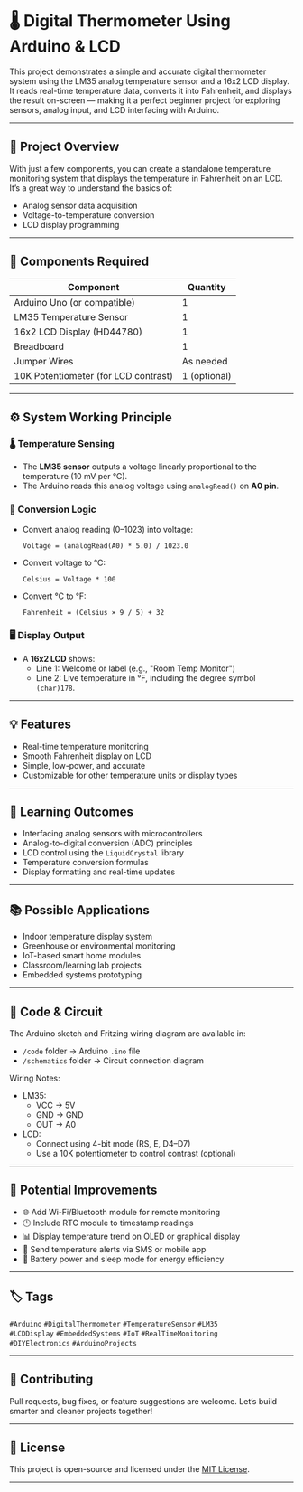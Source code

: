 # 🌡️ Digital Thermometer Using Arduino & LCD

This project demonstrates a simple and accurate digital thermometer system using the LM35 analog temperature sensor and a 16x2 LCD display. It reads real-time temperature data, converts it into Fahrenheit, and displays the result on-screen — making it a perfect beginner project for exploring sensors, analog input, and LCD interfacing with Arduino.

---

## 📌 Project Overview

With just a few components, you can create a standalone temperature monitoring system that displays the temperature in Fahrenheit on an LCD. It’s a great way to understand the basics of:

- Analog sensor data acquisition
- Voltage-to-temperature conversion
- LCD display programming

---

## 🧰 Components Required

| Component                 | Quantity |
|--------------------------|----------|
| Arduino Uno (or compatible) | 1     |
| LM35 Temperature Sensor   | 1        |
| 16x2 LCD Display (HD44780) | 1       |
| Breadboard                | 1        |
| Jumper Wires              | As needed |
| 10K Potentiometer (for LCD contrast) | 1 (optional) |

---

## ⚙️ System Working Principle

### 🌡️ Temperature Sensing
- The **LM35 sensor** outputs a voltage linearly proportional to the temperature (10 mV per °C).
- The Arduino reads this analog voltage using `analogRead()` on **A0 pin**.

### 🔢 Conversion Logic
- Convert analog reading (0–1023) into voltage:
  ```
  Voltage = (analogRead(A0) * 5.0) / 1023.0
  ```
- Convert voltage to °C:
  ```
  Celsius = Voltage * 100
  ```
- Convert °C to °F:
  ```
  Fahrenheit = (Celsius × 9 / 5) + 32
  ```

### 🖥️ Display Output
- A **16x2 LCD** shows:
  - Line 1: Welcome or label (e.g., "Room Temp Monitor")
  - Line 2: Live temperature in °F, including the degree symbol `(char)178`.

---

## 💡 Features

- Real-time temperature monitoring
- Smooth Fahrenheit display on LCD
- Simple, low-power, and accurate
- Customizable for other temperature units or display types

---

## 🧠 Learning Outcomes

- Interfacing analog sensors with microcontrollers
- Analog-to-digital conversion (ADC) principles
- LCD control using the `LiquidCrystal` library
- Temperature conversion formulas
- Display formatting and real-time updates

---

## 📚 Possible Applications

- Indoor temperature display system
- Greenhouse or environmental monitoring
- IoT-based smart home modules
- Classroom/learning lab projects
- Embedded systems prototyping

---

## 📁 Code & Circuit

The Arduino sketch and Fritzing wiring diagram are available in:
- `/code` folder → Arduino `.ino` file
- `/schematics` folder → Circuit connection diagram

Wiring Notes:
- LM35:
  - VCC → 5V
  - GND → GND
  - OUT → A0
- LCD:
  - Connect using 4-bit mode (RS, E, D4–D7)
  - Use a 10K potentiometer to control contrast (optional)

---

## 🚀 Potential Improvements

- 🌐 Add Wi-Fi/Bluetooth module for remote monitoring
- 🕒 Include RTC module to timestamp readings
- 📊 Display temperature trend on OLED or graphical display
- 📲 Send temperature alerts via SMS or mobile app
- 🔋 Battery power and sleep mode for energy efficiency

---

## 🏷️ Tags

`#Arduino` `#DigitalThermometer` `#TemperatureSensor` `#LM35`  
`#LCDDisplay` `#EmbeddedSystems` `#IoT` `#RealTimeMonitoring`  
`#DIYElectronics` `#ArduinoProjects`

---

## 🙌 Contributing

Pull requests, bug fixes, or feature suggestions are welcome. Let’s build smarter and cleaner projects together!

---

## 📜 License

This project is open-source and licensed under the [MIT License](LICENSE).

---

